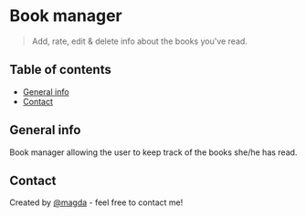 # Book manager
> Add, rate, edit & delete info about the books you've read. 

## Table of contents
* [General info](#general-info)
* [Contact](#contact)

## General info
Book manager allowing the user to keep track of the books she/he has read.

## Contact
Created by [@magda](https://www.linkedin.com/in/magdalena-fronczyk/) - feel free to contact me!